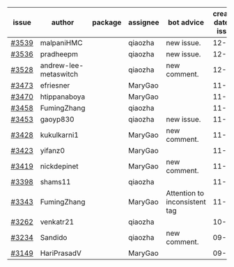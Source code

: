 | issue | author | package | assignee | bot advice | created date of issue | target release date | date from target |
| ------ | ------ | ------ | ------ | ------ | ------ | ------ | :-----: |
| [#3539](https://github.com/Azure/sdk-release-request/issues/3539) | malpaniHMC |  | qiaozha | new issue. | 12-06 | 12-23 |  |
| [#3536](https://github.com/Azure/sdk-release-request/issues/3536) | pradheepm |  | qiaozha | new issue. | 12-06 | 12-23 |  |
| [#3528](https://github.com/Azure/sdk-release-request/issues/3528) | andrew-lee-metaswitch |  | qiaozha | new comment. | 12-05 | 12-23 |  |
| [#3473](https://github.com/Azure/sdk-release-request/issues/3473) | efriesner |  | MaryGao |  | 11-29 | 12-23 |  |
| [#3470](https://github.com/Azure/sdk-release-request/issues/3470) | htippanaboya |  | MaryGao |  | 11-29 | 12-23 |  |
| [#3458](https://github.com/Azure/sdk-release-request/issues/3458) | FumingZhang |  | qiaozha |  | 11-24 | 12-23 |  |
| [#3453](https://github.com/Azure/sdk-release-request/issues/3453) | gaoyp830 |  | qiaozha | new issue. | 11-23 | 12-23 |  |
| [#3428](https://github.com/Azure/sdk-release-request/issues/3428) | kukulkarni1 |  | MaryGao | new comment. | 11-16 | 12-23 |  |
| [#3423](https://github.com/Azure/sdk-release-request/issues/3423) | yifanz0 |  | MaryGao |  | 11-16 | 12-23 |  |
| [#3419](https://github.com/Azure/sdk-release-request/issues/3419) | nickdepinet |  | MaryGao | new comment. | 11-15 | 12-23 |  |
| [#3398](https://github.com/Azure/sdk-release-request/issues/3398) | shams11 |  | qiaozha |  | 11-10 | 11-25 |  |
| [#3343](https://github.com/Azure/sdk-release-request/issues/3343) | FumingZhang |  | MaryGao | Attention to inconsistent tag | 11-02 | 11-25 |  |
| [#3262](https://github.com/Azure/sdk-release-request/issues/3262) | venkatr21 |  | qiaozha |  | 10-12 | 10-28 |  |
| [#3234](https://github.com/Azure/sdk-release-request/issues/3234) | Sandido |  | qiaozha | new comment. | 09-30 | 10-17 |  |
| [#3149](https://github.com/Azure/sdk-release-request/issues/3149) | HariPrasadV |  | MaryGao |  | 09-07 | 10-11 |  |
